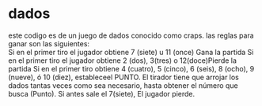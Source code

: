 # dados
este codigo es de un juego de dados conocido como craps. las reglas para ganar son las siguientes:
<br>
Si en el primer tiro el jugador obtiene 7 (siete) u 11 (once) Gana la partida
Si en el primer tiro el jugador obtiene 2 (dos), 3(tres) o 12(doce)Pierde la partida
Si en el primer tiro obtiene 4 (cuatro), 5 (cinco), 6 (seis), 8 (ocho), 9 (nueve), ó 10 (diez), estableceel PUNTO.
El tirador tiene que arrojar los dados tantas veces como sea necesario, hasta obtener el número que busca (Punto). Si antes sale el 7(siete), El jugador pierde.
